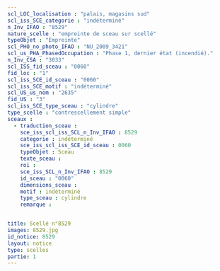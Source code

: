 ```yaml
---
scl_LOC_localisation : "palais, magasins sud"
scl_iss_SCE_categorie : "indéterminé"
n_Inv_IFAO : "8529"
nature_scelle : "empreinte de sceau sur scellé"
typeObjet : "Empreinte"
scl_PHO_no_photo_IFAO : "NU_2009_3421"
scl_us_PHA_PhasedOccupation : "Phase 1, dernier état (incendié)."
n_Inv_CSA : "3033"
scl_ISS_fid_sceau : "0060"
fid_loc : "1"
scl_iss_SCE_id_sceau : "0060"
scl_iss_SCE_motif : "indéterminé"
scl_US_us_nom : "2635"
fid_US : "3"
scl_iss_SCE_type_sceau : "cylindre"
type_scelle : "contrescellement simple"
sceaux :
  - traduction_sceau : 
    sce_iss_scl_iss_SCL_n_Inv_IFAO : 8529
    categorie : indéterminé
    sce_iss_scl_iss_SCE_id_sceau : 0060
    typeObjet : Sceau
    texte_sceau : 
    roi : 
    sce_iss_SCL_n_Inv_IFAO : 8529
    id_sceau : "0060"
    dimensions_sceau : 
    motif : indéterminé
    type_sceau : cylindre
    remarque : 


title: Scellé n°8529
images: 8529.jpg
id_notice: 8529
layout: notice
type: scelles
partie: 1
---
```

